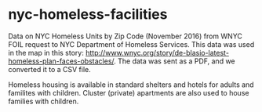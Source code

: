 # nyc-homeless-facilities
Data on NYC Homeless Units by Zip Code (November 2016)
from WNYC FOIL request to NYC Department of Homeless Services. This data was used in the map in this story: 
http://www.wnyc.org/story/de-blasio-latest-homeless-plan-faces-obstacles/. The data was sent as a PDF, and we converted it to a CSV file.

Homeless housing is available in standard shelters and hotels for adults and familites with children. Cluster (private) apartments are also used to house families with children. 
